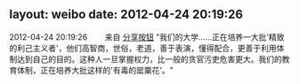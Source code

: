 layout: weibo
date: 2012-04-24 20:19:26
---
2012-04-24 20:19:26  &nbsp;&nbsp;&nbsp;&nbsp;&nbsp;&nbsp; 来自 <a href="http://app.weibo.com/t/feed/cUcI1A" rel="nofollow">分享按钮</a>
"我们的大学……正在培养一大批'精致的利己主义者'，他们高智商，世俗，老道，善于表演，懂得配合，更善于利用体制达到自己的目的。这种人一旦掌握权力，比一般的贪官污吏危害更大。我们的教育体制，正在培养大批这样的'有毒的罂粟花'。" ​​​
